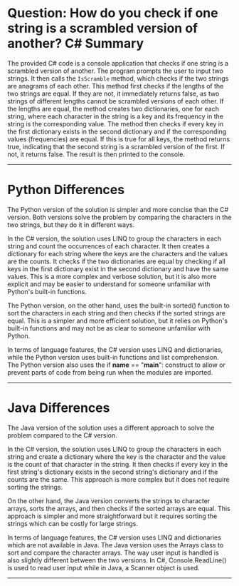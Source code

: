 # Question: How do you check if one string is a scrambled version of another? C# Summary

The provided C# code is a console application that checks if one string is a scrambled version of another. The program prompts the user to input two strings. It then calls the `IsScramble` method, which checks if the two strings are anagrams of each other. This method first checks if the lengths of the two strings are equal. If they are not, it immediately returns false, as two strings of different lengths cannot be scrambled versions of each other. If the lengths are equal, the method creates two dictionaries, one for each string, where each character in the string is a key and its frequency in the string is the corresponding value. The method then checks if every key in the first dictionary exists in the second dictionary and if the corresponding values (frequencies) are equal. If this is true for all keys, the method returns true, indicating that the second string is a scrambled version of the first. If not, it returns false. The result is then printed to the console.

---

# Python Differences

The Python version of the solution is simpler and more concise than the C# version. Both versions solve the problem by comparing the characters in the two strings, but they do it in different ways.

In the C# version, the solution uses LINQ to group the characters in each string and count the occurrences of each character. It then creates a dictionary for each string where the keys are the characters and the values are the counts. It checks if the two dictionaries are equal by checking if all keys in the first dictionary exist in the second dictionary and have the same values. This is a more complex and verbose solution, but it is also more explicit and may be easier to understand for someone unfamiliar with Python's built-in functions.

The Python version, on the other hand, uses the built-in sorted() function to sort the characters in each string and then checks if the sorted strings are equal. This is a simpler and more efficient solution, but it relies on Python's built-in functions and may not be as clear to someone unfamiliar with Python.

In terms of language features, the C# version uses LINQ and dictionaries, while the Python version uses built-in functions and list comprehension. The Python version also uses the if __name__ == "__main__": construct to allow or prevent parts of code from being run when the modules are imported.

---

# Java Differences

The Java version of the solution uses a different approach to solve the problem compared to the C# version. 

In the C# version, the solution uses LINQ to group the characters in each string and create a dictionary where the key is the character and the value is the count of that character in the string. It then checks if every key in the first string's dictionary exists in the second string's dictionary and if the counts are the same. This approach is more complex but it does not require sorting the strings.

On the other hand, the Java version converts the strings to character arrays, sorts the arrays, and then checks if the sorted arrays are equal. This approach is simpler and more straightforward but it requires sorting the strings which can be costly for large strings.

In terms of language features, the C# version uses LINQ and dictionaries which are not available in Java. The Java version uses the Arrays class to sort and compare the character arrays. The way user input is handled is also slightly different between the two versions. In C#, Console.ReadLine() is used to read user input while in Java, a Scanner object is used.

---
